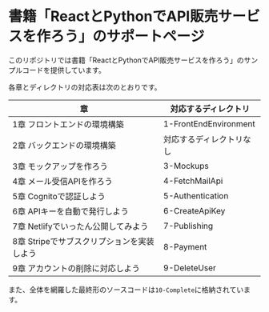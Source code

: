 # 書籍「ReactとPythonでAPI販売サービスを作ろう」のサポートページ

このリポジトリでは書籍「ReactとPythonでAPI販売サービスを作ろう」のサンプルコードを提供しています。

各章とディレクトリの対応表は次のとおりです。

章|対応するディレクトリ
-|-
1章 フロントエンドの環境構築|1-FrontEndEnvironment
2章 バックエンドの環境構築|対応するディレクトリなし
3章 モックアップを作ろう|3-Mockups
4章 メール受信APIを作ろう|4-FetchMailApi
5章 Cognitoで認証しよう|5-Authentication
6章 APIキーを自動で発行しよう|6-CreateApiKey
7章 Netlifyでいったん公開してみよう|7-Publishing
8章 Stripeでサブスクリプションを実装しよう|8-Payment
9章 アカウントの削除に対応しよう|9-DeleteUser

また、全体を網羅した最終形のソースコードは`10-Complete`に格納されています。
